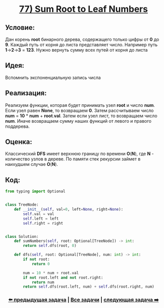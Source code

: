 <div align='center'>
<h1><a href='https://leetcode.com/problems/sum-root-to-leaf-numbers/description/'><strong>77) Sum Root to Leaf Numbers</strong></a></h1>
</div>

## **Условие:**

Дан корень **root** бинарного дерева, содержащего только цифры от **0** до **9**. Каждый путь от корня до листа представляет число. Например путь **1**->**2**->**3** = **123**. Нужно вернуть сумму всех путей от корня до листа

## **Идея:**

Вспомнить экспоненциальную запись числа

## **Реализация:**

Реализуем функции, которая будет принимать узел **root** и число **num**. Если узел равен **None**, то возвращаем **0**. Затем рассчитываем число **num** = **10** * **num** + **root**.**val**. Затем если узел лист, то возвращаем число **num**. Иначе возвращаем сумму наших функций от левого и правого поддерева.



## **Оценка:**

Классический **DFS** имеет верхнюю границу по времени **O**(**N**), где **N** - количество узлов в дереве. По памяти стек рекурсии займет в наихудшем случае **O**(**N**).

## Код:
```python
from typing import Optional


class TreeNode:
    def __init__(self, val=0, left=None, right=None):
        self.val = val
        self.left = left
        self.right = right


class Solution:
    def sumNumbers(self, root: Optional[TreeNode]) -> int:
        return self.dfs(root, 0)

    def dfs(self, root: Optional[TreeNode], num: int) -> int:
        if not root:
            return 0

        num = 10 * num + root.val
        if not root.left and not root.right:
            return num
        return self.dfs(root.left, num) + self.dfs(root.right, num)

```

<div align='center'><h3><a href='https://github.com/TAskMAster339/PythonAlgorithms/tree/main/76.Path%20Sum'>⬅️ предыдущая задача</a>&nbsp;|&nbsp;<a href='https://github.com/TAskMAster339/PythonAlgorithms/tree/main/README.md'>Все задачи</a>&nbsp;|&nbsp;<a href='https://github.com/TAskMAster339/PythonAlgorithms/tree/main/78.Binary%20Tree%20Maximum%20Path%20Sum'>следующая задача ➡️</a></h3></div>
